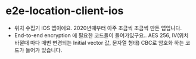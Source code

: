 # e2e-location-client-ios
- 위치 수집기 iOS 앱이에요. 2020년때부터 아주 조금씩 조금씩 만든 앱입니다.
- End-to-end encryption 에 필요한 코드들이 들어가있구요.. AES 256, IV(위치 바뀔때 마다 매번 변경되는 Initial vector 값, 문자열 형태) CBC로 암호화 하는 코드가 들어가 있습니다.
